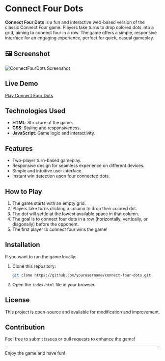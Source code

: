 # Connect Four Dots

**Connect Four Dots** is a fun and interactive web-based version of the classic Connect Four game. Players take turns to drop colored dots into a grid, aiming to connect four in a row. The game offers a simple, responsive interface for an engaging experience, perfect for quick, casual gameplay.

## 🖼️ Screenshot  
![ConnectFourDots Screenshot](https://i.ibb.co.com/HZw5gJn/Screenshot-2025-02-05-031318.png)

## Live Demo
[Play Connect Four Dots](https://joyful-mooncake-c54551.netlify.app/)

## Technologies Used
- **HTML**: Structure of the game.
- **CSS**: Styling and responsiveness.
- **JavaScript**: Game logic and interactivity.

## Features
- Two-player turn-based gameplay.
- Responsive design for seamless experience on different devices.
- Simple and intuitive user interface.
- Instant win detection upon four connected dots.

## How to Play
1. The game starts with an empty grid.
2. Players take turns clicking a column to drop their colored dot.
3. The dot will settle at the lowest available space in that column.
4. The goal is to connect four dots in a row (horizontally, vertically, or diagonally) before the opponent.
5. The first player to connect four wins the game!

## Installation
If you want to run the game locally:
1. Clone this repository:
   ```sh
   git clone https://github.com/yourusername/connect-four-dots.git
   ```
2. Open the `index.html` file in your browser.

## License
This project is open-source and available for modification and improvement.

## Contribution
Feel free to submit issues or pull requests to enhance the game!

---
Enjoy the game and have fun!

